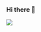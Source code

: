 ### Hi there 👋

<a href="https://github.com/DoKkangs/github-readme-stats">
  <img align="center" src="https://github-readme-stats.vercel.app/api?username=DoKkangs&show_icons=true&theme=shadow_green" />
</a>

<!--
**DoKkangs/DoKkangs** is a ✨ _special_ ✨ repository because its `README.md` (this file) appears on your GitHub profile.

Here are some ideas to get you started:

- 🔭 I’m currently working on ...
- 🌱 I’m currently learning ...
- 👯 I’m looking to collaborate on ...
- 🤔 I’m looking for help with ...
- 💬 Ask me about ...
- 📫 How to reach me: ...
- 😄 Pronouns: ...
- ⚡ Fun fact: ...
-->

